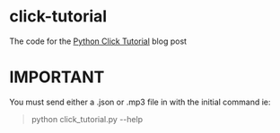 # click-tutorial

The code for the [Python Click Tutorial](https://www.assemblyai.com/blog/the-definitive-guide-to-python-click) blog post

# IMPORTANT

You must send either a .json or .mp3 file in with the initial command ie:

> python click_tutorial.py <your json file here> --help
